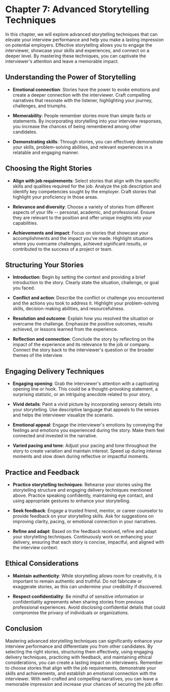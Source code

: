 Chapter 7: Advanced Storytelling Techniques
===========================================

In this chapter, we will explore advanced storytelling techniques that can elevate your interview performance and help you make a lasting impression on potential employers. Effective storytelling allows you to engage the interviewer, showcase your skills and experiences, and connect on a deeper level. By mastering these techniques, you can captivate the interviewer's attention and leave a memorable impact.

Understanding the Power of Storytelling
---------------------------------------

* **Emotional connection**: Stories have the power to evoke emotions and create a deeper connection with the interviewer. Craft compelling narratives that resonate with the listener, highlighting your journey, challenges, and triumphs.

* **Memorability**: People remember stories more than simple facts or statements. By incorporating storytelling into your interview responses, you increase the chances of being remembered among other candidates.

* **Demonstrating skills**: Through stories, you can effectively demonstrate your skills, problem-solving abilities, and relevant experiences in a relatable and engaging manner.

Choosing the Right Stories
--------------------------

* **Align with job requirements**: Select stories that align with the specific skills and qualities required for the job. Analyze the job description and identify key competencies sought by the employer. Craft stories that highlight your proficiency in those areas.

* **Relevance and diversity**: Choose a variety of stories from different aspects of your life -- personal, academic, and professional. Ensure they are relevant to the position and offer unique insights into your capabilities.

* **Achievements and impact**: Focus on stories that showcase your accomplishments and the impact you've made. Highlight situations where you overcame challenges, achieved significant results, or contributed to the success of a project or team.

Structuring Your Stories
------------------------

* **Introduction**: Begin by setting the context and providing a brief introduction to the story. Clearly state the situation, challenge, or goal you faced.

* **Conflict and action**: Describe the conflict or challenge you encountered and the actions you took to address it. Highlight your problem-solving skills, decision-making abilities, and resourcefulness.

* **Resolution and outcome**: Explain how you resolved the situation or overcame the challenge. Emphasize the positive outcomes, results achieved, or lessons learned from the experience.

* **Reflection and connection**: Conclude the story by reflecting on the impact of the experience and its relevance to the job or company. Connect the story back to the interviewer's question or the broader themes of the interview.

Engaging Delivery Techniques
----------------------------

* **Engaging opening**: Grab the interviewer's attention with a captivating opening line or hook. This could be a thought-provoking statement, a surprising statistic, or an intriguing anecdote related to your story.

* **Vivid details**: Paint a vivid picture by incorporating sensory details into your storytelling. Use descriptive language that appeals to the senses and helps the interviewer visualize the scenario.

* **Emotional appeal**: Engage the interviewer's emotions by conveying the feelings and emotions you experienced during the story. Make them feel connected and invested in the narrative.

* **Varied pacing and tone**: Adjust your pacing and tone throughout the story to create variation and maintain interest. Speed up during intense moments and slow down during reflective or impactful moments.

Practice and Feedback
---------------------

* **Practice storytelling techniques**: Rehearse your stories using the storytelling structure and engaging delivery techniques mentioned above. Practice speaking confidently, maintaining eye contact, and using appropriate gestures to enhance your storytelling.

* **Seek feedback**: Engage a trusted friend, mentor, or career counselor to provide feedback on your storytelling skills. Ask for suggestions on improving clarity, pacing, or emotional connection in your narratives.

* **Refine and adapt**: Based on the feedback received, refine and adapt your storytelling techniques. Continuously work on enhancing your delivery, ensuring that each story is concise, impactful, and aligned with the interview context.

Ethical Considerations
----------------------

* **Maintain authenticity**: While storytelling allows room for creativity, it is important to remain authentic and truthful. Do not fabricate or exaggerate stories, as this can undermine your credibility if discovered.

* **Respect confidentiality**: Be mindful of sensitive information or confidentiality agreements when sharing stories from previous professional experiences. Avoid disclosing confidential details that could compromise the privacy of individuals or organizations.

Conclusion
----------

Mastering advanced storytelling techniques can significantly enhance your interview performance and differentiate you from other candidates. By selecting the right stories, structuring them effectively, using engaging delivery techniques, practicing with feedback, and maintaining ethical considerations, you can create a lasting impact on interviewers. Remember to choose stories that align with the job requirements, demonstrate your skills and achievements, and establish an emotional connection with the interviewer. With well-crafted and compelling narratives, you can leave a memorable impression and increase your chances of securing the job offer.
